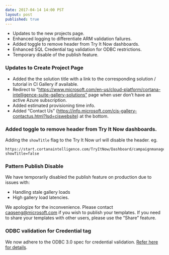 ```yaml
--- 
date: 2017-04-14 14:00 PST
layout: post
published: true
---
```


- Updates to the new projects page. 
- Enhanced logging to differentiate ARM validation failures. 
- Added toggle to remove header from Try It Now dashboards. 
- Enhanced SQL Credential tag validation for ODBC restrictions. 
- Temporary disable of the publish feature.

<!--more-->

### Updates to Create Project Page
- Added the the solution title with a link to the corresponding solution / tutorial in CI Gallery if available.
- Redirect to “https://www.microsoft.com/en-us/cloud-platform/cortana-intelligence-suite-gallery-solutions” page when user don’t have an active Azure subscription.
- Added estimated provisioning time info.
- Added “Contact Us” (https://info.microsoft.com/cis-gallery-contactus.html?lsd=ciswebsite) at the bottom.

### Added toggle to remove header from Try It Now dashboards. 
Adding the ```showTitle``` flag to the Try It Now url will disable the header. 
eg.
```
https://start.cortanaintelligence.com/TryItNow/Dashboard/campaignmanagement?showTitle=false
```

### Pattern Publish Disable
We have temporarily disabled the publish feature on production due to issues with:
- Handling stale gallery loads
- High gallery load latencies. 

We apologize for the inconvenience. Please contact [caqseng@microsoft.com](mailto:caqseng@microsoft.com) if you wish to publish your templates. 
If you need to share your templates with other users, please use the “Share” feature.

### ODBC validation for Credential tag
We now adhere to the ODBC 3.0 spec for credential validation. [Refer here for details]({{site.baseurl}}/solution-authoring.html#credential).

